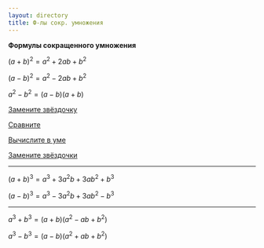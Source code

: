 ```yaml
---
layout: directory
title: Ф-лы сокр. умножения
---
```


**Формулы сокращенного умножения**

$(a + b)^2 = a^2 + 2ab + b^2$

$(a - b)^2 = a^2 - 2ab + b^2$

$a^2 - b^2 = (a - b)(a + b)$

[Замените звёздочку](https://igorlsemenov.github.io/math/алгебра/7/ф-лы_сокр._умножения/1)

[Сравните](https://igorlsemenov.github.io/math/алгебра/7/ф-лы_сокр._умножения/2)

[Вычислите в уме](https://igorlsemenov.github.io/math/алгебра/7/ф-лы_сокр._умножения/4)

[Замените звёздочки](https://igorlsemenov.github.io/math/алгебра/7/ф-лы_сокр._умножения/5)

--- ---

$(a + b)^3 = a^3 + 3a^2b + 3ab^2 + b^3$

$(a - b)^3 = a^3 - 3a^2b + 3ab^2 - b^3$

--- ---

$a^3 + b^3 = (a + b)(a^2 - ab + b^2)$

$a^3 - b^3 = (a - b)(a^2 + ab + b^2)$
